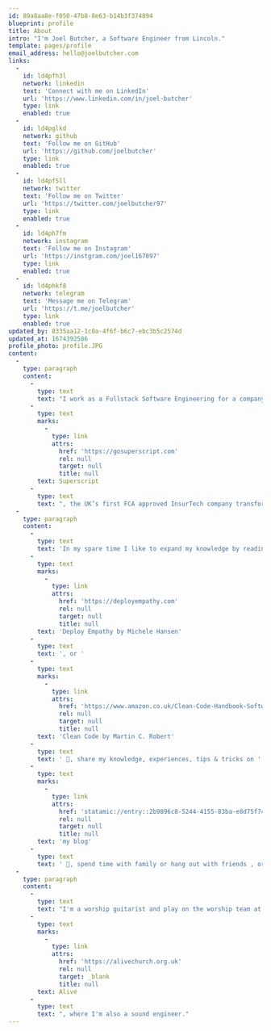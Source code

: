 ```yaml
---
id: 89a8aa8e-f050-47b8-8e63-b14b3f374894
blueprint: profile
title: About
intro: "I'm Joel Butcher, a Software Engineer from Lincoln."
template: pages/profile
email_address: hello@joelbutcher.com
links:
  -
    id: ld4pfh3l
    network: linkedin
    text: 'Connect with me on LinkedIn'
    url: 'https://www.linkedin.com/in/joel-butcher'
    type: link
    enabled: true
  -
    id: ld4pglkd
    network: github
    text: 'Follow me on GitHub'
    url: 'https://github.com/joelbutcher'
    type: link
    enabled: true
  -
    id: ld4pf5ll
    network: twitter
    text: 'Follow me on Twitter'
    url: 'https://twitter.com/joelbutcher97'
    type: link
    enabled: true
  -
    id: ld4ph7fm
    network: instagram
    text: 'Follow me on Instagram'
    url: 'https://instgram.com/joel167897'
    type: link
    enabled: true
  -
    id: ld4phkf8
    network: telegram
    text: 'Message me on Telegram'
    url: 'https://t.me/joelbutcher'
    type: link
    enabled: true
updated_by: 8335aa12-1c0a-4f6f-b6c7-ebc3b5c2574d
updated_at: 1674392586
profile_photo: profile.JPG
content:
  -
    type: paragraph
    content:
      -
        type: text
        text: "I work as a Fullstack Software Engineering for a company called\_"
      -
        type: text
        marks:
          -
            type: link
            attrs:
              href: 'https://gosuperscript.com'
              rel: null
              target: null
              title: null
        text: Superscript
      -
        type: text
        text: ", the UK’s first FCA approved InsurTech company transforming business insurance using cutting-edge technology. I specialise in Laravel PHP, but being a frontend developer, I'm also comfortable with a wide range of frontend technologies such as Vue, React, Next.js and Tailwind CSS."
  -
    type: paragraph
    content:
      -
        type: text
        text: 'In my spare time I like to expand my knowledge by reading inspiring books such as '
      -
        type: text
        marks:
          -
            type: link
            attrs:
              href: 'https://deployempathy.com'
              rel: null
              target: null
              title: null
        text: 'Deploy Empathy by Michele Hansen'
      -
        type: text
        text: ', or '
      -
        type: text
        marks:
          -
            type: link
            attrs:
              href: 'https://www.amazon.co.uk/Clean-Code-Handbook-Software-Craftsmanship/dp/0132350882'
              rel: null
              target: null
              title: null
        text: 'Clean Code by Martin C. Robert'
      -
        type: text
        text: ' 📖, share my knowledge, experiences, tips & tricks on '
      -
        type: text
        marks:
          -
            type: link
            attrs:
              href: 'statamic://entry::2b9896c8-5244-4155-83ba-e8d75f74d956'
              rel: null
              target: null
              title: null
        text: 'my blog'
      -
        type: text
        text: ' 📓, spend time with family or hang out with friends , or play guitar 🎸. I have a broad range of music tastes from some of the latest bangers to the old classics like Hotel California by The Eagles.'
  -
    type: paragraph
    content:
      -
        type: text
        text: "I'm a worship guitarist and play on the worship team at my local church, "
      -
        type: text
        marks:
          -
            type: link
            attrs:
              href: 'https://alivechurch.org.uk'
              rel: null
              target: _blank
              title: null
        text: Alive
      -
        type: text
        text: ", where I'm also a sound engineer."
---
```

